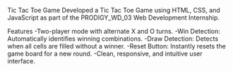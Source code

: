 Tic Tac Toe Game
Developed a Tic Tac Toe Game using HTML, CSS, and JavaScript as part of the PRODIGY_WD_03 Web Development Internship.

Features
-Two-player mode with alternate X and O turns.
-Win Detection: Automatically identifies winning combinations.
-Draw Detection: Detects when all cells are filled without a winner.
-Reset Button: Instantly resets the game board for a new round.
-Clean, responsive, and intuitive user interface.
